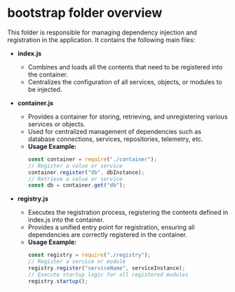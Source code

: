 # bootstrap folder overview

This folder is responsible for managing dependency injection and registration in the application. It contains the following main files:

- **index.js**

  - Combines and loads all the contents that need to be registered into the container.
  - Centralizes the configuration of all services, objects, or modules to be injected.

- **container.js**

  - Provides a container for storing, retrieving, and unregistering various services or objects.
  - Used for centralized management of dependencies such as database connections, services, repositories, telemetry, etc.
  - **Usage Example:**
    ```js
    const container = require("./container");
    // Register a value or service
    container.register("db", dbInstance);
    // Retrieve a value or service
    const db = container.get("db");
    ```

- **registry.js**

  - Executes the registration process, registering the contents defined in index.js into the container.
  - Provides a unified entry point for registration, ensuring all dependencies are correctly registered in the container.
  - **Usage Example:**
    ```js
    const registry = require("./registry");
    // Register a service or module
    registry.register("serviceName", serviceInstance);
    // Execute startup logic for all registered modules
    registry.startup();
    ```
